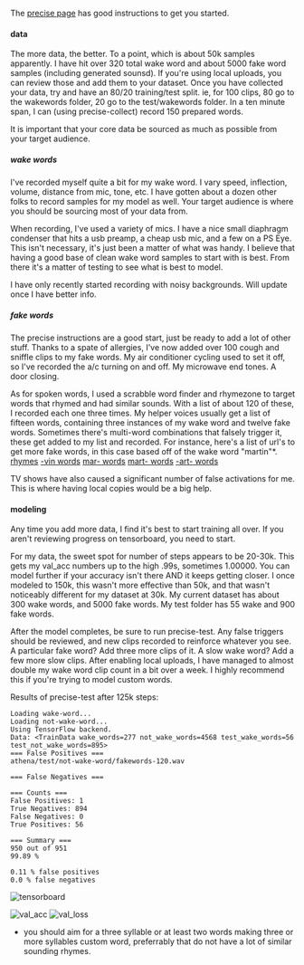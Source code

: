 The [precise page](https://github.com/MycroftAI/mycroft-precise/wiki/Training-your-own-wake-word#how-to-train-your-own-wake-word) has good instructions to get you started.  

#### data

The more data, the better.  To a point, which is about 50k samples apparently.  I have hit over 320 total wake word and about 5000 fake word samples (including generated sounsd).  If you're using local uploads, you can review those and add them to your dataset.  Once you have collected your data, try and have an 80/20 training/test split.  ie, for 100 clips, 80 go to the wakewords folder, 20 go to the test/wakewords folder.  In a ten minute span, I can (using precise-collect) record 150 prepared words.  

It is important that your core data be sourced as much as possible from your target audience.  

##### wake words

I've recorded myself quite a bit for my wake word.  I vary speed, inflection, volume, distance from mic, tone, etc. I have gotten about a dozen other folks to record samples for my model as well.  Your target audience is where you should be sourcing most of your data from.

When recording, I've used a variety of mics.  I have a nice small diaphragm condenser that hits a usb preamp, a cheap usb mic, and a few on a PS Eye.  This isn't necessary, it's just been a matter of what was handy.  I believe that having a good base of clean wake word samples to start with is best.  From there it's a matter of testing to see what is best to model.

I have only recently started recording with noisy backgrounds.  Will update once I have better info.

##### fake words

The precise instructions are a good start, just be ready to add a lot of other stuff.  Thanks to a spate of allergies, I've now added over 100 cough and sniffle clips to my fake words.  My air conditioner cycling used to set it off, so I've recorded the a/c turning on and off. My microwave end tones.  A door closing.

As for spoken words, I used a scrabble word finder and rhymezone to target words that rhymed and had similar sounds.  With a list of about 120 of these, I recorded each one three times.  My helper voices usually get a list of fifteen words, containing three instances of my wake word and twelve fake words.  Sometimes there's multi-word combinations that falsely trigger it, these get added to my list and recorded.
For instance, here's a list of url's to get more fake words, in this case based off of the wake word "martin"*.  
[rhymes](https://www.rhymezone.com/r/rhyme.cgi?Word=marvin&typeofrhyme=perfect)
[-vin words](https://www.onelook.com/?loc=rz4&w=*vin&scwo=1&sswo=1)
[mar- words](https://www.onelook.com/?loc=rz4&w=mar*&scwo=1&sswo=1)
[mart- words](https://www.onelook.com/?loc=rz4&w=mart*&scwo=1&sswo=1)
[-art- words](https://www.onelook.com/?loc=rz4&w=*art&scwo=1&sswo=1)

TV shows have also caused a significant number of false activations for me.  This is where having local copies would be a big help. 

#### modeling

Any time you add more data, I find it's best to start training all over.  If you aren't reviewing progress on tensorboard, you need to start. 

For my data, the sweet spot for number of steps appears to be 20-30k.  This gets my val_acc numbers up to the high .99s, sometimes 1.00000.  You can model further if your accuracy isn't there AND it keeps getting closer.  I once modeled to 150k, this wasn't more effective than 50k, and that wasn't noticeably different for my dataset at 30k. My current dataset has about 300 wake words, and 5000 fake words.  My test folder has 55 wake and 900 fake words.

After the model completes, be sure to run precise-test.  Any false triggers should be reviewed, and new clips recorded to reinforce whatever you see.  A particular fake word? Add three more clips of it.  A slow wake word? Add a few more slow clips. After enabling local uploads, I have managed to almost double my wake word clip count in a bit over a week.  I highly recommend this if you're trying to model custom words.

Results of precise-test after 125k steps:
```
Loading wake-word...
Loading not-wake-word...
Using TensorFlow backend.
Data: <TrainData wake_words=277 not_wake_words=4568 test_wake_words=56 test_not_wake_words=895>
=== False Positives ===
athena/test/not-wake-word/fakewords-120.wav

=== False Negatives ===

=== Counts ===
False Positives: 1
True Negatives: 894
False Negatives: 0
True Positives: 56

=== Summary ===
950 out of 951
99.89 %

0.11 % false positives
0.0 % false negatives
```
![tensorboard](https://github.com/el-tocino/localcroft/blob/master/precise/tf-scaled-precise125ksm.png)

![val_acc](https://github.com/el-tocino/localcroft/blob/master/precise/precise-train.png)
![val_loss](https://github.com/el-tocino/localcroft/blob/master/precise/precise-train2.png)

* you should aim for a three syllable or at least two words making three or more syllables custom word, preferrably that do not have a lot of similar sounding rhymes.  
